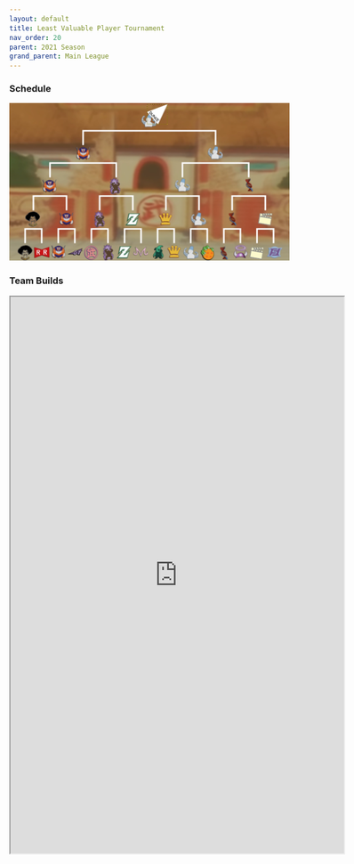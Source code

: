 ```yaml
---
layout: default
title: Least Valuable Player Tournament
nav_order: 20
parent: 2021 Season
grand_parent: Main League
---
```

### Schedule 

![](./images/lvpBracket.png)


### Team Builds 

<iframe width=600 height=1000 scrolling="yes" src="https://docs.google.com/document/d/e/2PACX-1vQ5EzlrjnLyTwPlB9EGqwZ58yVrMAoZlKlWoiIul9eXN2B9St-whkjJJY2SNTn_feyUg_9gTbtqOup6/pub?embedded=true"></iframe>
